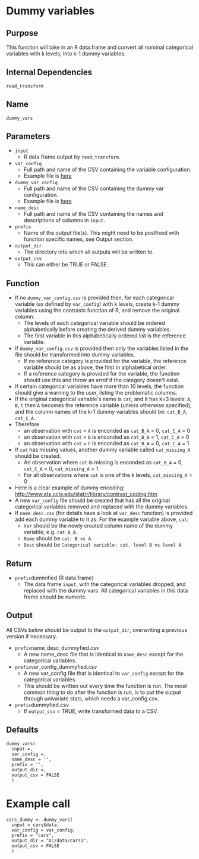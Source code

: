 # Dummy variables

## Purpose
This function will take in an R data.frame and convert all nominal categorical variables with k levels, into k-1 dummy variables.

## Internal Dependencies
`read_transform`

## Name
`dummy_vars`

## Parameters
* `input`
  * R data frame output by `read_transform`.
* `var_config`
  * Full path and name of the CSV containing the variable configuration.
  * Example file is [here](../example_metadata_files/var_config.csv)
* `dummy_var_config`
  * Full path and name of the CSV containing the dummy var configuration.
  * Example file is [here](../example_metadata_files/dummy_var_config.csv)
* `name_desc`
  * Full path and name of the CSV containing the names and descriptions of columns in `input`.
* `prefix`
  * Name of the output file(s). This might need to be postfixed with function specific names, see Output section.
* `output_dir`
  * The directory into which all outputs will be written to.
* `output_csv`
  * This can either be TRUE or FALSE.

## Function
* If no `dummy_var_config.csv` is provided then, for each categorical variable (as defined by `var_config`) with k levels, create k-1 dummy variables using the contrasts function of R, and remove the original column.
  * The levels of each categorical variable should be ordered alphabetically before creating the derived dummy variables.
  * The first variable in this alphabetically ordered list is the reference variable.
* If `dummy_var_config.csv` is provided then only the variables listed in the file should be transformed into dummy variables.
  * If no reference category is provided for the variable, the reference variable should be as above, the first in alphabetical order.
  * If a reference category is provided for the variable, the function should use this and throw an errof if the category doesn't exist.  
* If certain categorical variables have more than 10 levels, the function should give a warning to the user, listing the problematic columns.
* If the original categorical variable's name is `cat`, and it has k=3 levels: `A`, `B`, `C` then `A` becomes the reference variable (unless otherwise specified), and the column names of the k-1 dummy variables should be: `cat_B_A`, `cat_C_A`.
* Therefore
  * an observation with `cat` = `A` is enconded as `cat_B_A` = 0, `cat_C_A` = 0
  * an observation with `cat` = `B` is enconded as `cat_B_A` = 1, `cat_C_A` = 0
  * an observation with `cat` = `C` is enconded as `cat_B_A` = 0, `cat_C_A` = 1
* If `cat` has missing values, another dummy variable called `cat_missing_A` should be created.
  * An observation where `cat` is missing is enconded as `cat_B_A` = 0, `cat_C_A` = 0, `cat_missing_A` = 1
  * For all observations where `cat` is one of the k levels, `cat_missing_A` = 0
* Here is a clear example of dummy encoding: http://www.ats.ucla.edu/stat/r/library/contrast_coding.htm
* A new `var_config` file should be created that has all the original categorical variables removed and replaced with the dummy variables.
* If `name_desc.csv` (for details have a look at `var_desc` function) is provided add each dummy variable to it as. For the example variable above, `cat`:
  * `Var` should be the newly created column name of the dummy variable, e.g. `cat_B_A`.
  * `Name` should be `cat: B vs A`.
  * `Desc` should be `Categorical variable: cat, level B vs level A`.

## Return
* `prefix`dummified (R data.frame)
	* The data frame `input`, with the categorical variables dropped, and replaced with the dummy vars. All categorical variables in this data frame should be numeric.

## Output
All CSVs below should be output to the `output_dir`, overwriting a previous version if necessary.
* `prefix`name_desc_dummyfied.csv
  * A new name_desc file that is identical to `name_desc` except for the categorical variables.
* `prefix`var_config_dummyfied.csv
  * A new var_config file that is identical to `var_config` except for the categorical variables.
  * This should be written out every time the function is run. The most common thing to do after the function is run, is to put the output through univariate stats, which needs a var_config.csv.
* `prefix`dummyfied.csv
  * If `output_csv` = TRUE, write transformed data to a CSV.

## Defaults
```
dummy_vars(
  input =,
  var_config =,
  name_desc = '',
  prefix = '',
  output_dir =,
  output_csv = FALSE
  )  
```

# Example call
```
cars_dummy <- dummy_vars(
  input = cars$data,
  var_config = var_config,
  prefix = "cars",
  output_dir = "D:/data/cars1",
  output_csv = FALSE
  )
```
